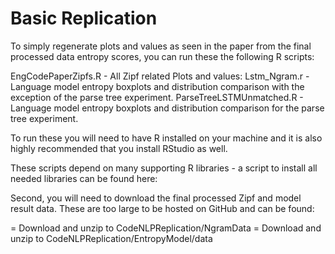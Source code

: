 # Basic Replication

To simply regenerate plots and values as seen in the paper from the final processed data entropy scores, you can
run these the following R scripts:

EngCodePaperZipfs.R - All Zipf related Plots and values:
Lstm_Ngram.r - Language model entropy boxplots and distribution comparison with the exception of the parse tree experiment.
ParseTreeLSTMUnmatched.R - Language model entropy boxplots and distribution comparison for the parse tree experiment.

To run these you will need to have R installed on your machine and it is also highly recommended that you install RStudio as well.

These scripts depend on many supporting R libraries - a script to install all needed libraries can be found here:
<TODO>

Second, you will need to download the final processed Zipf and model result data.  These are too large to be hosted on
GitHub and can be found:

<TODO Zipf Download> = Download and unzip to CodeNLPReplication/NgramData
<TODO Entropy Download> = Download and unzip to CodeNLPReplication/EntropyModel/data
